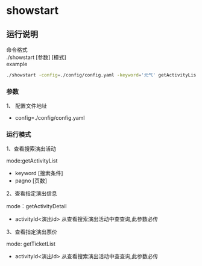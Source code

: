 # showstart

## 运行说明  

命令格式  
./showstart  [参数] [模式]  
example
```bash
./showstart -config=./config/config.yaml -keyword='元气' getActivityList
```
### 参数

1、 配置文件地址

- config=./config/config.yaml

### 运行模式

1、查看搜索演出活动

mode:getActivityList

- keyword [搜索条件]
- pagno [页数]


2、查看指定演出信息  

mode：getActivityDetail

- activityId<演出id> 从查看搜索演出活动中查查询,此参数必传


3、查看指定演出票价  

mode: getTicketList  

- activityId<演出Id> 从查看搜索演出活动中查查询,此参数必传